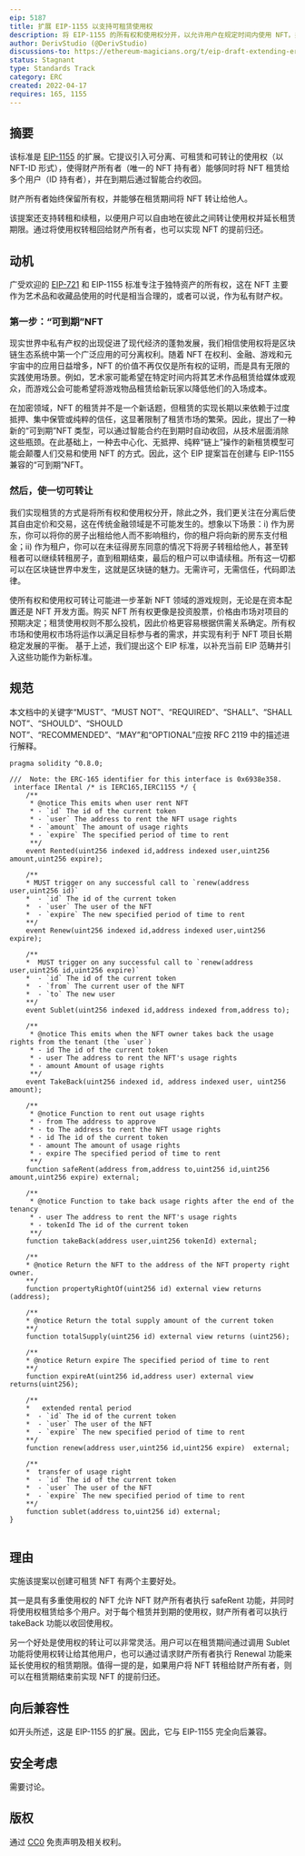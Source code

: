```yaml
---
eip: 5187
title: 扩展 EIP-1155 以支持可租赁使用权
description: 将 EIP-1155 的所有权和使用权分开，以允许用户在规定时间内使用 NFT，并在到期后将其归还给所有者。
author: DerivStudio (@DerivStudio)
discussions-to: https://ethereum-magicians.org/t/eip-draft-extending-erc1155-with-rentable-usage-rights/9553/4
status: Stagnant
type: Standards Track
category: ERC
created: 2022-04-17
requires: 165, 1155
---
```


## 摘要

该标准是 [EIP-1155](./eip-1155.md) 的扩展。它提议引入可分离、可租赁和可转让的使用权（以 NFT-ID 形式），使得财产所有者（唯一的 NFT 持有者）能够同时将 NFT 租赁给多个用户（ID 持有者），并在到期后通过智能合约收回。

财产所有者始终保留所有权，并能够在租赁期间将 NFT 转让给他人。

该提案还支持转租和续租，以便用户可以自由地在彼此之间转让使用权并延长租赁期限。通过将使用权转租回给财产所有者，也可以实现 NFT 的提前归还。

## 动机

广受欢迎的 [EIP-721](./eip-721.md) 和 EIP-1155 标准专注于独特资产的所有权，这在 NFT 主要作为艺术品和收藏品使用的时代是相当合理的，或者可以说，作为私有财产权。
### 第一步：“可到期”NFT
现实世界中私有产权的出现促进了现代经济的蓬勃发展，我们相信使用权将是区块链生态系统中第一个广泛应用的可分离权利。随着 NFT 在权利、金融、游戏和元宇宙中的应用日益增多，NFT 的价值不再仅仅是所有权的证明，而是具有无限的实践使用场景。例如，艺术家可能希望在特定时间内将其艺术作品租赁给媒体或观众，而游戏公会可能希望将游戏物品租赁给新玩家以降低他们的入场成本。

在加密领域，NFT 的租赁并不是一个新话题，但租赁的实现长期以来依赖于过度抵押、集中保管或纯粹的信任，这显著限制了租赁市场的繁荣。因此，提出了一种新的“可到期”NFT 类型，可以通过智能合约在到期时自动收回，从技术层面消除这些瓶颈。在此基础上，一种去中心化、无抵押、纯粹“链上”操作的新租赁模型可能会颠覆人们交易和使用 NFT 的方式。因此，这个 EIP 提案旨在创建与 EIP-1155 兼容的“可到期”NFT。
### 然后，使一切可转让
我们实现租赁的方式是将所有权和使用权分开，除此之外，我们更关注在分离后使其自由定价和交易，这在传统金融领域是不可能发生的。想象以下场景：i) 作为房东，你可以将你的房子出租给他人而不影响租约，你的租户将向新的房东支付租金；ii) 作为租户，你可以在未征得房东同意的情况下将房子转租给他人，甚至转租者可以继续转租房子，直到租期结束，最后的租户可以申请续租。所有这一切都可以在区块链世界中发生，这就是区块链的魅力。无需许可，无需信任，代码即法律。

使所有权和使用权可转让可能进一步革新 NFT 领域的游戏规则，无论是在资本配置还是 NFT 开发方面。购买 NFT 所有权更像是投资股票，价格由市场对项目的预期决定；租赁使用权则不那么投机，因此价格更容易根据供需关系确定。所有权市场和使用权市场将运作以满足目标参与者的需求，并实现有利于 NFT 项目长期稳定发展的平衡。
基于上述，我们提出这个 EIP 标准，以补充当前 EIP 范畴并引入这些功能作为新标准。

## 规范

本文档中的关键字“MUST”、“MUST NOT”、“REQUIRED”、“SHALL”、“SHALL NOT”、“SHOULD”、“SHOULD NOT”、“RECOMMENDED”、“MAY”和“OPTIONAL”应按 RFC 2119 中的描述进行解释。

```solidity
pragma solidity ^0.8.0;

///  Note: the ERC-165 identifier for this interface is 0x6938e358.
 interface IRental /* is IERC165,IERC1155 */ {
    /**
     * @notice This emits when user rent NFT
     * - `id` The id of the current token
     * - `user` The address to rent the NFT usage rights
     * - `amount` The amount of usage rights
     * - `expire` The specified period of time to rent
     **/
    event Rented(uint256 indexed id,address indexed user,uint256 amount,uint256 expire);

    /**
    * MUST trigger on any successful call to `renew(address user,uint256 id)`
    *  - `id` The id of the current token
    *  - `user` The user of the NFT
    *  - `expire` The new specified period of time to rent
    **/
    event Renew(uint256 indexed id,address indexed user,uint256 expire);

    /**
    *  MUST trigger on any successful call to `renew(address user,uint256 id,uint256 expire)`
    *  - `id` The id of the current token
    *  - `from` The current user of the NFT
    *  - `to` The new user
    **/
    event Sublet(uint256 indexed id,address indexed from,address to);

    /**
     * @notice This emits when the NFT owner takes back the usage rights from the tenant (the `user`)
     * - id The id of the current token
     * - user The address to rent the NFT's usage rights
     * - amount Amount of usage rights
     **/
    event TakeBack(uint256 indexed id, address indexed user, uint256 amount);

    /**
     * @notice Function to rent out usage rights
     * - from The address to approve
     * - to The address to rent the NFT usage rights
     * - id The id of the current token
     * - amount The amount of usage rights
     * - expire The specified period of time to rent
     **/
    function safeRent(address from,address to,uint256 id,uint256 amount,uint256 expire) external;

    /**
     * @notice Function to take back usage rights after the end of the tenancy
     * - user The address to rent the NFT's usage rights
     * - tokenId The id of the current token
     **/
    function takeBack(address user,uint256 tokenId) external;

    /**
    * @notice Return the NFT to the address of the NFT property right owner.
    **/
    function propertyRightOf(uint256 id) external view returns (address);

    /**
    * @notice Return the total supply amount of the current token
    **/
    function totalSupply(uint256 id) external view returns (uint256);

    /**
    * @notice Return expire The specified period of time to rent
    **/
    function expireAt(uint256 id,address user) external view returns(uint256);

    /**
    *   extended rental period
    *  - `id` The id of the current token
    *  - `user` The user of the NFT
    *  - `expire` The new specified period of time to rent
    **/
    function renew(address user,uint256 id,uint256 expire)  external;

    /**
    *  transfer of usage right
    *  - `id` The id of the current token
    *  - `user` The user of the NFT
    *  - `expire` The new specified period of time to rent
    **/
    function sublet(address to,uint256 id) external;
}


```

## 理由

实施该提案以创建可租赁 NFT 有两个主要好处。

其一是具有多重使用权的 NFT 允许 NFT 财产所有者执行 safeRent 功能，并同时将使用权租赁给多个用户。对于每个租赁并到期的使用权，财产所有者可以执行 takeBack 功能以收回使用权。

另一个好处是使用权的转让可以非常灵活。用户可以在租赁期间通过调用 Sublet 功能将使用权转让给其他用户，也可以通过请求财产所有者执行 Renewal 功能来延长使用权的租赁期限。值得一提的是，如果用户将 NFT 转租给财产所有者，则可以在租赁期结束前实现 NFT 的提前归还。

## 向后兼容性

如开头所述，这是 EIP-1155 的扩展。因此，它与 EIP-1155 完全向后兼容。

## 安全考虑

需要讨论。

## 版权

通过 [CC0](../LICENSE.md) 免责声明及相关权利。